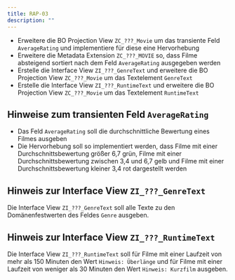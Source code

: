 ```yaml
---
title: RAP-03
description: ""
---
```


- Erweitere die BO Projection View `ZC_???_Movie` um das transiente Feld `AverageRating` und implementiere für diese eine Hervorhebung
- Erweitere die Metadata Extension `ZC_???_MOVIE` so, dass Filme absteigend sortiert nach dem Feld `AverageRating` ausgegeben werden
- Erstelle die Interface View `ZI_???_GenreText` und erweitere die BO Projection View `ZC_???_Movie` um das Textelement `GenreText`
- Erstelle die Interface View `ZI_???_RuntimeText` und erweitere die BO Projection View `ZC_???_Movie` um das Textelement `RuntimeText`

## Hinweise zum transienten Feld `AverageRating`

- Das Feld `AverageRating` soll die durchschnittliche Bewertung eines Filmes ausgeben
- Die Hervorhebung soll so implementiert werden, dass Filme mit einer Durchschnittsbewertung größer 6,7 grün, Filme mit einer Durchschnittsbewertung zwischen 3,4 und 6,7 gelb und Filme mit einer Durchschnittsbewertung kleiner 3,4 rot dargestellt werden

## Hinweis zur Interface View `ZI_???_GenreText`

Die Interface View `ZI_???_GenreText` soll alle Texte zu den Domänenfestwerten des Feldes `Genre` ausgeben.

## Hinweis zur Interface View `ZI_???_RuntimeText`

Die Interface View `ZI_???_RuntimeText` soll für Filme mit einer Laufzeit von mehr als 150 Minuten den Wert `Hinweis: Überlänge` und für Filme mit einer Laufzeit von weniger als 30 Minuten den Wert `Hinweis: Kurzfilm` ausgeben.
